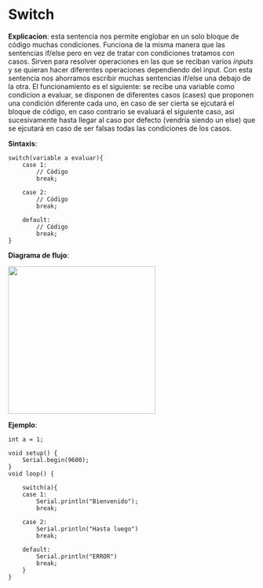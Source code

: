 # **Switch**

**Explicacion**: esta sentencia nos permite englobar en un solo bloque de código muchas condiciones. Funciona de la misma manera que las sentencias if/else pero en vez de tratar con condiciones tratamos con casos. Sirven para resolver operaciones en las que se reciban varios *inputs* y se quieran hacer diferentes operaciones dependiendo del input. Con esta sentencia nos ahorramos escribir muchas sentencias if/else una debajo de la otra. El funcionamiento es el siguiente: se recibe una variable como condicion a evaluar, se disponen de diferentes casos (cases) que proponen una condición diferente cada uno, en caso de ser cierta se ejcutará el bloque de código, en caso contrario se evaluará el siguiente caso, así sucesivamente hasta llegar al caso por defecto (vendría siendo un else) que se ejcutará en caso de ser falsas todas las condiciones de los casos.

**Sintaxis**: 
```arduino
switch(variable a evaluar){
    case 1:
        // Código
        break;

    case 2:
        // Código
        break;

    default:
        // Código
        break;
}
```

**Diagrama de flujo**:

<img src="https://i.imgur.com/1AIdBNl.jpeg" width="300">

**Ejemplo**: 
```arduino
int a = 1;

void setup() { 
    Serial.begin(9600);
}
void loop() {
    
    switch(a){
    case 1:
        Serial.println("Bienvenido");
        break;

    case 2:
        Serial.println("Hasta luego")
        break;

    default:
        Serial.println("ERROR")
        break;
    }
}
```
